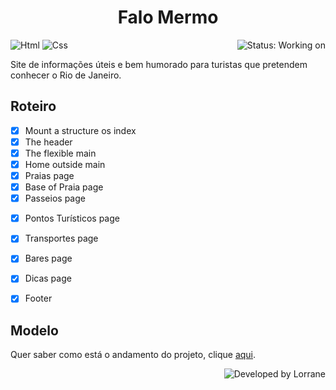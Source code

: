 <h1 align=center>Falo Mermo</h1>
<p display=inline-block>
  <img align=right alt="Status: Working on" src="https://img.shields.io/badge/Status-Working%20on-orange" />
  <img alt="Html" src="https://img.shields.io/badge/Html-4D4D4D?logo=html5&style=for-the-badge" />
  <img alt="Css" src="https://img.shields.io/badge/Css-4D4D4D?logo=css3&style=for-the-badge&logoColor=blue" />
</p>

Site de informações úteis e bem humorado para turistas que pretendem conhecer o Rio de Janeiro.

## Roteiro

- [x] Mount a structure os index
- [x] The header
- [x] The flexible main
- [x] Home outside main
- [x] Praias page
- [x] Base of Praia page
- [x] Passeios page
<!-- - [ ] Base of Passeio page -->
- [x] Pontos Turísticos page
<!-- - [ ] Base of Ponto Turístico page -->
- [x] Transportes page
<!-- - [ ] Base of Transporte page -->
- [x] Bares page
<!-- - [ ] Base of Bar page -->
- [x] Dicas page
<!-- - [ ] Base of Dica page -->
- [x] Footer

## Modelo

Quer saber como está o andamento do projeto, clique <a href="lorrane.github.io/falo-mermo">aqui</a>.

<img align=right alt="Developed by Lorrane" src="https://img.shields.io/badge/Developed%20By-Lorrane-blue?logo=visual%20studio" />
